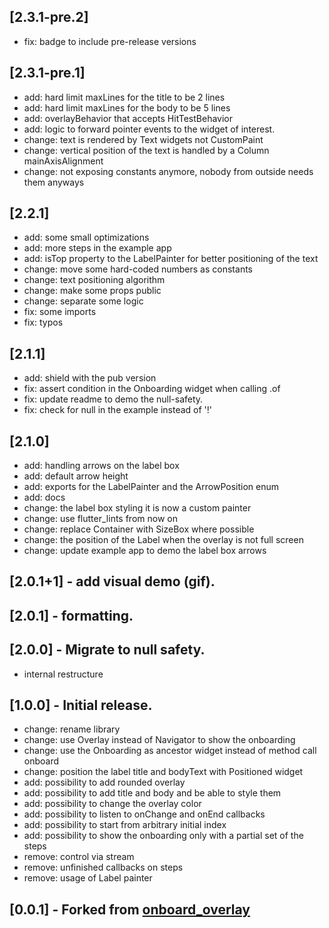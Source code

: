 ## [2.3.1-pre.2]
  - fix: badge to include pre-release versions

## [2.3.1-pre.1]
  - add: hard limit maxLines for the title to be 2 lines
  - add: hard limit maxLines for the body to be 5 lines
  - add: overlayBehavior that accepts HitTestBehavior
  - add: logic to forward pointer events to the widget of interest.
  - change: text is rendered by Text widgets not CustomPaint
  - change: vertical position of the text is handled by a Column mainAxisAlignment
  - change: not exposing constants anymore, nobody from outside needs them anyways

## [2.2.1]
  - add: some small optimizations
  - add: more steps in the example app
  - add: isTop property to the LabelPainter for better positioning of the text
  - change: move some hard-coded numbers as constants
  - change: text positioning algorithm
  - change: make some props public
  - change: separate some logic
  - fix: some imports
  - fix: typos


## [2.1.1]
  - add: shield with the pub version
  - fix: assert condition in the Onboarding widget when calling .of
  - fix: update readme to demo the null-safety.
  - fix: check for null in the example instead of '!'

## [2.1.0]

  - add: handling arrows on the label box
  - add: default arrow height
  - add: exports for the LabelPainter and the ArrowPosition enum
  - add: docs
  - change: the label box styling it is now a custom painter
  - change: use flutter_lints from now on
  - change: replace Container with SizeBox where possible
  - change: the position of the Label when the overlay is not full screen
  - change: update example app to demo the label box arrows


## [2.0.1+1] - add visual demo (gif).

## [2.0.1] - formatting.

## [2.0.0] - Migrate to null safety.

- internal restructure

## [1.0.0] - Initial release.

- change: rename library
- change: use Overlay instead of Navigator to show the onboarding
- change: use the Onboarding as ancestor widget instead of method call onboard
- change: position the label title and bodyText with Positioned widget
- add: possibility to add rounded overlay
- add: possibility to add title and body and be able to style them
- add: possibility to change the overlay color
- add: possibility to listen to onChange and onEnd callbacks
- add: possibility to start from arbitrary initial index
- add: possibility to show the onboarding only with a partial set of the steps
- remove: control via stream
- remove: unfinished callbacks on steps
- remove: usage of Label painter

## [0.0.1] - Forked from [onboard_overlay](https://github.com/lucaslcode/onboard_overlay)
